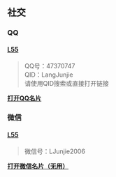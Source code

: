 ## 社交
### QQ
#### [L55](https://qm.qq.com/cgi-bin/qm/qr?k=b6WCs-_a3yEyIH0X2LF-yFCecWLuHp1A&noverify=0)
> QQ号：47370747<br>
> QID：LangJunjie<br>
> 请使用QID搜索或直接打开链接<br>

[**打开QQ名片**](https://qm.qq.com/cgi-bin/qm/qr?k=b6WCs-_a3yEyIH0X2LF-yFCecWLuHp1A&noverify=0)

### 微信
#### [L55](http://langjunjie.cn)
> 微信号：LJunjie2006<br>

[**打开微信名片（无用）**](https://u.wechat.com/EJ-_P3MXs2GVfDFZEXBI0r8)
